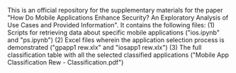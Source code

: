 This is an official repository for the supplementary materials for the paper "How Do Mobile Applications Enhance Security? An Exploratory Analysis of Use Cases and Provided Information". It contains the following files:
(1) Scripts for retrieving data about specific mobile applications ("ios.ipynb" and "ps.ipynb")
(2) Excel files wherein the application selection process is demonstrated ("gpapp1 rew.xlx" and "iosapp1 rew.xlx")
(3) The full classification table with all the selected classified applications ("Mobile App Classification Rew - Classification.pdf")
